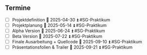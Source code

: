 ## Termine
- [ ] Projektdefinition 📅 2025-04-30 ⏫ #SG-Praktikum
- [ ] Projektplanung 📅 2025-05-14 ⏫ #SG-Praktikum 
- [ ] Alpha Version 📅 2025-06-24 ⏫  #SG-Praktikum 
- [ ] Beta Version 📅 2025-07-22 ⏫ #SG-Praktikum 
- [ ] Finale Ausarbeitung + Quellcode 📅 2025-09-10 ⏫  #SG-Praktikum 
- [ ] Präsentationsfolien & Trailer 📅 2025-09-21 ⏫ #SG-Praktikum 